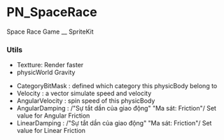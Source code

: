 # PN_SpaceRace
Space Race Game __ SpriteKit

### Utils
+ Textture: Render faster
+ physicWorld Gravity


* CategoryBitMask : defined which category this physicBody belong to
* Velocity : a vector simulate speed and velocity
* AngularVelocity : spin speed of this physicBody
* AngularDamping : /"Sự tắt dần của giao động" "Ma sát: Friction"/ Set value for Angular Friction
* LinearDamping : /"Sự tắt dần của giao động" "Ma sát: Friction"/ Set value for Linear Friction
 
